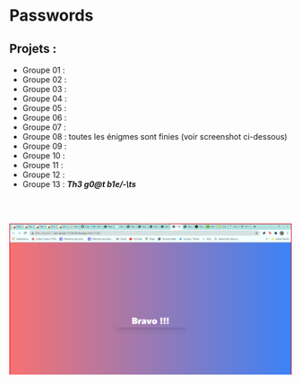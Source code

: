 # **Passwords**

## **Projets** :

- Groupe 01 :
- Groupe 02 :
- Groupe 03 :
- Groupe 04 :
- Groupe 05 :
- Groupe 06 :
- Groupe 07 :
- Groupe 08 : toutes les énigmes sont finies (voir screenshot ci-dessous)
- Groupe 09 :
- Groupe 10 :
- Groupe 11 :
- Groupe 12 :
- Groupe 13 : ***Th3 g0@t b1e/-\ts***

<br>
<br>

![groupe08](sabotage/groupe08_fini.png)
